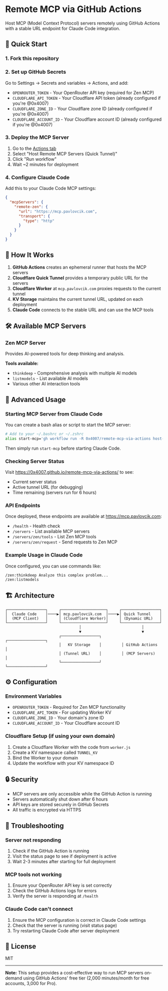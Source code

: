 # Remote MCP via GitHub Actions

Host MCP (Model Context Protocol) servers remotely using GitHub Actions with a stable URL endpoint for Claude Code integration.

## 🚀 Quick Start

### 1. Fork this repository

### 2. Set up GitHub Secrets
Go to Settings → Secrets and variables → Actions, and add:
- `OPENROUTER_TOKEN` - Your OpenRouter API key (required for Zen MCP)
- `CLOUDFLARE_API_TOKEN` - Your Cloudflare API token (already configured if you're @0x4007)
- `CLOUDFLARE_ZONE_ID` - Your Cloudflare zone ID (already configured if you're @0x4007)
- `CLOUDFLARE_ACCOUNT_ID` - Your Cloudflare account ID (already configured if you're @0x4007)

### 3. Deploy the MCP Server
1. Go to the [Actions tab](../../actions)
2. Select "Host Remote MCP Servers (Quick Tunnel)"
3. Click "Run workflow"
4. Wait ~2 minutes for deployment

### 4. Configure Claude Code

Add this to your Claude Code MCP settings:

```json
{
  "mcpServers": {
    "remote-zen": {
      "url": "https://mcp.pavlovcik.com",
      "transport": {
        "type": "http"
      }
    }
  }
}
```

## 📖 How It Works

1. **GitHub Actions** creates an ephemeral runner that hosts the MCP servers
2. **Cloudflare Quick Tunnel** provides a temporary public URL for the servers
3. **Cloudflare Worker** at `mcp.pavlovcik.com` proxies requests to the current tunnel
4. **KV Storage** maintains the current tunnel URL, updated on each deployment
5. **Claude Code** connects to the stable URL and can use the MCP tools

## 🛠️ Available MCP Servers

### Zen MCP Server
Provides AI-powered tools for deep thinking and analysis.

**Tools available:**
- `thinkdeep` - Comprehensive analysis with multiple AI models
- `listmodels` - List available AI models
- Various other AI interaction tools

## 🔧 Advanced Usage

### Starting MCP Server from Claude Code

You can create a bash alias or script to start the MCP server:

```bash
# Add to your ~/.bashrc or ~/.zshrc
alias start-mcp='gh workflow run -R 0x4007/remote-mcp-via-actions host-remote-mcp-quick.yml && echo "MCP server starting... Will be available at https://mcp.pavlovcik.com in ~2 minutes"'
```

Then simply run `start-mcp` before starting Claude Code.

### Checking Server Status

Visit https://0x4007.github.io/remote-mcp-via-actions/ to see:
- Current server status
- Active tunnel URL (for debugging)
- Time remaining (servers run for 6 hours)

### API Endpoints

Once deployed, these endpoints are available at https://mcp.pavlovcik.com:

- `/health` - Health check
- `/servers` - List available MCP servers
- `/servers/zen/tools` - List Zen MCP tools
- `/servers/zen/request` - Send requests to Zen MCP

### Example Usage in Claude Code

Once configured, you can use commands like:
```
/zen:thinkdeep Analyze this complex problem...
/zen:listmodels
```

## 🏗️ Architecture

```
┌─────────────────┐     ┌────────────────────┐     ┌─────────────────┐
│  Claude Code    │────▶│ mcp.pavlovcik.com  │────▶│ Quick Tunnel    │
│  (MCP Client)   │     │ (Cloudflare Worker)│     │ (Dynamic URL)   │
└─────────────────┘     └────────────────────┘     └─────────────────┘
                                 │                           │
                                 ▼                           ▼
                        ┌─────────────────┐         ┌─────────────────┐
                        │   KV Storage    │         │ GitHub Actions  │
                        │ (Tunnel URL)    │         │ (MCP Servers)   │
                        └─────────────────┘         └─────────────────┘
```

## ⚙️ Configuration

### Environment Variables
- `OPENROUTER_TOKEN` - Required for Zen MCP functionality
- `CLOUDFLARE_API_TOKEN` - For updating Worker KV
- `CLOUDFLARE_ZONE_ID` - Your domain's zone ID
- `CLOUDFLARE_ACCOUNT_ID` - Your Cloudflare account ID

### Cloudflare Setup (if using your own domain)
1. Create a Cloudflare Worker with the code from `worker.js`
2. Create a KV namespace called `TUNNEL_KV`
3. Bind the Worker to your domain
4. Update the workflow with your KV namespace ID

## 🔒 Security

- MCP servers are only accessible while the GitHub Action is running
- Servers automatically shut down after 6 hours
- API keys are stored securely in GitHub Secrets
- All traffic is encrypted via HTTPS

## 🐛 Troubleshooting

### Server not responding
1. Check if the GitHub Action is running
2. Visit the status page to see if deployment is active
3. Wait 2-3 minutes after starting for full deployment

### MCP tools not working
1. Ensure your OpenRouter API key is set correctly
2. Check the GitHub Actions logs for errors
3. Verify the server is responding at `/health`

### Claude Code can't connect
1. Ensure the MCP configuration is correct in Claude Code settings
2. Check that the server is running (visit status page)
3. Try restarting Claude Code after server deployment

## 📝 License

MIT

---

**Note:** This setup provides a cost-effective way to run MCP servers on-demand using GitHub Actions' free tier (2,000 minutes/month for free accounts, 3,000 for Pro).